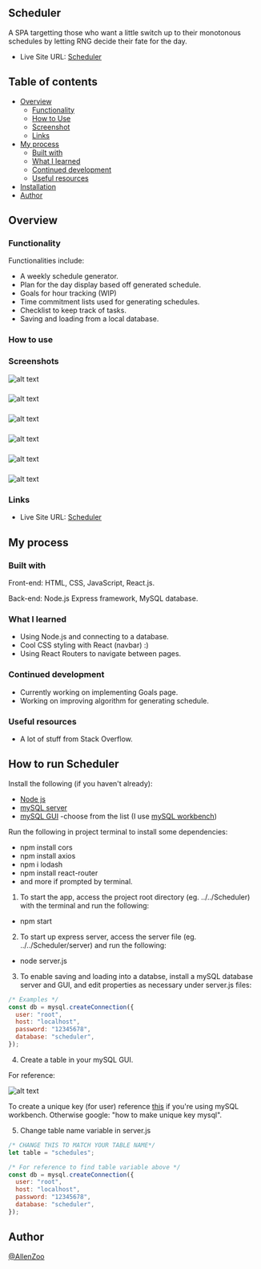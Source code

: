 ## Scheduler

A SPA targetting those who want a little switch up to their monotonous schedules by letting RNG decide their fate for the day.

- Live Site URL: [Scheduler](https://allenzoo.github.io/Scheduler/)



## Table of contents

- [Overview](#overview)
  - [Functionality](#functionality)
  - [How to Use](#how-to-use)
  - [Screenshot](#screenshots)
  - [Links](#links)
- [My process](#my-process)
  - [Built with](#built-with)
  - [What I learned](#what-i-learned)
  - [Continued development](#continued-development)
  - [Useful resources](#useful-resources)
- [Installation](#how-to-run-scheduler)
- [Author](#author)

## Overview

### Functionality

Functionalities include: 
* A weekly schedule generator.
* Plan for the day display based off generated schedule.
* Goals for hour tracking (WIP)
* Time commitment lists used for generating schedules.
* Checklist to keep track of tasks.
* Saving and loading from a  local database.

### How to use

### Screenshots

![alt text](https://github.com/AllenZoo/Scheduler/blob/master/screenshots/screenshot1.PNG)
###
![alt text](https://github.com/AllenZoo/Scheduler/blob/master/screenshots/screenshot2.PNG)
###
![alt text](https://github.com/AllenZoo/Scheduler/blob/master/screenshots/screenshot3.PNG)
###
![alt text](https://github.com/AllenZoo/Scheduler/blob/master/screenshots/screenshot5.PNG)
###
![alt text](https://github.com/AllenZoo/Scheduler/blob/master/screenshots/screenshot6.PNG)
###
![alt text](https://github.com/AllenZoo/Scheduler/blob/master/screenshots/screenshot7.PNG)


### Links
- Live Site URL: [Scheduler](https://allenzoo.github.io/Scheduler/)


## My process

### Built with

Front-end: HTML, CSS, JavaScript, React.js.

Back-end: Node.js Express framework, MySQL database.

### What I learned

- Using Node.js and connecting to a database.
- Cool CSS styling with React (navbar) :)
- Using React Routers to navigate between pages.

### Continued development

- Currently working on implementing Goals page.
- Working on improving algorithm for generating schedule.

### Useful resources

- A lot of stuff from Stack Overflow.

## How to run Scheduler
Install the following (if you haven't already):
- [Node js](https://nodejs.org/en/download/)
- [mySQL server](https://dev.mysql.com/downloads/mysql/)
- [mySQL GUI](https://codingsight.com/10-best-mysql-gui-tools/) -choose from the list (I use [mySQL workbench](https://dev.mysql.com/downloads/workbench/))

Run the following in project terminal to install some dependencies:

- npm install cors
- npm install axios
- npm i lodash
- npm install react-router
- and more if prompted by terminal.

1. To start the app, access the project root directory (eg. ../../Scheduler) with the terminal and run the following:

- npm start

2. To start up express server, access the server file (eg. ../../Scheduler/server) and run the following:

- node server.js

3. To enable saving and loading into a databse, install a mySQL database server and GUI, and edit properties as necessary under server.js files:

```js
/* Examples */
const db = mysql.createConnection({
  user: "root",
  host: "localhost",
  password: "12345678",
  database: "scheduler",
});
```

4. Create a table in your mySQL GUI.

For reference: 

![alt text](https://github.com/AllenZoo/Scheduler/blob/master/screenshots/Table.PNG)

To create a unique key (for user) reference [this](https://stackoverflow.com/questions/11376413/creating-unique-constraint-on-multiple-columns-in-mysql-workbench-eer-diagram) if you're using mySQL workbench. Otherwise google: "how to make unique key mysql".

5. Change table name variable in server.js
```js
/* CHANGE THIS TO MATCH YOUR TABLE NAME*/
let table = "schedules";

/* For reference to find table variable above */
const db = mysql.createConnection({
  user: "root",
  host: "localhost",
  password: "12345678",
  database: "scheduler",
});
```

## Author

[@AllenZoo](https://github.com/AllenZoo)


